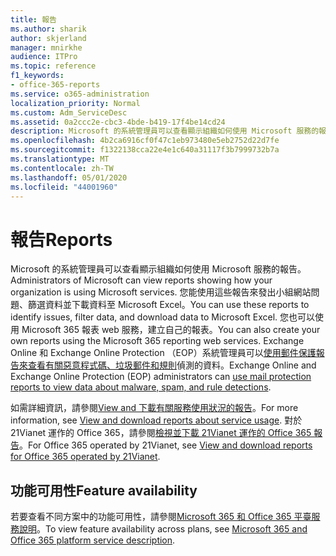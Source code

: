 ```yaml
---
title: 報告
ms.author: sharik
author: skjerland
manager: mnirkhe
audience: ITPro
ms.topic: reference
f1_keywords:
- office-365-reports
ms.service: o365-administration
localization_priority: Normal
ms.custom: Adm_ServiceDesc
ms.assetid: 0a2ccc2e-cbc3-4bde-b419-17f4be14cd24
description: Microsoft 的系統管理員可以查看顯示組織如何使用 Microsoft 服務的報告。 您能使用這些報告來發出小組網站問題、篩選資料並下載資料至 Microsoft Excel。 您也可以使用 Microsoft 365 報表 web 服務，建立自己的報表。 Exchange Online 和 Exchange Online Protection （EOP）系統管理員可以使用郵件保護報告來查看有關惡意程式碼、垃圾郵件和規則偵測的資料。
ms.openlocfilehash: 4b2ca6916cf0f47c1eb973480e5eb2752d22d7fe
ms.sourcegitcommit: f1322138cca22e4e1c640a31117f3b7999732b7a
ms.translationtype: MT
ms.contentlocale: zh-TW
ms.lasthandoff: 05/01/2020
ms.locfileid: "44001960"
---
```

# <a name="reports"></a><span data-ttu-id="066af-106">報告</span><span class="sxs-lookup"><span data-stu-id="066af-106">Reports</span></span>

<span data-ttu-id="066af-107">Microsoft 的系統管理員可以查看顯示組織如何使用 Microsoft 服務的報告。</span><span class="sxs-lookup"><span data-stu-id="066af-107">Administrators of Microsoft can view reports showing how your organization is using Microsoft services.</span></span> <span data-ttu-id="066af-108">您能使用這些報告來發出小組網站問題、篩選資料並下載資料至 Microsoft Excel。</span><span class="sxs-lookup"><span data-stu-id="066af-108">You can use these reports to identify issues, filter data, and download data to Microsoft Excel.</span></span> <span data-ttu-id="066af-109">您也可以使用 Microsoft 365 報表 web 服務，建立自己的報表。</span><span class="sxs-lookup"><span data-stu-id="066af-109">You can also create your own reports using the Microsoft 365 reporting web services.</span></span> <span data-ttu-id="066af-110">Exchange Online 和 Exchange Online Protection （EOP）系統管理員可以[使用郵件保護報告來查看有關惡意程式碼、垃圾郵件和規則](https://go.microsoft.com/fwlink/p/?LinkId=401102)偵測的資料。</span><span class="sxs-lookup"><span data-stu-id="066af-110">Exchange Online and Exchange Online Protection (EOP) administrators can [use mail protection reports to view data about malware, spam, and rule detections](https://go.microsoft.com/fwlink/p/?LinkId=401102).</span></span>
  
<span data-ttu-id="066af-111">如需詳細資訊，請參閱[View and 下載有關服務使用狀況的報告](https://go.microsoft.com/fwlink/p/?LinkID=270182)。</span><span class="sxs-lookup"><span data-stu-id="066af-111">For more information, see [View and download reports about service usage](https://go.microsoft.com/fwlink/p/?LinkID=270182).</span></span> <span data-ttu-id="066af-112">對於 21Vianet 運作的 Office 365，請參閱[檢視並下載 21Vianet 運作的 Office 365 報告](https://go.microsoft.com/fwlink/?LinkID=733348&amp;clcid=0x409)。</span><span class="sxs-lookup"><span data-stu-id="066af-112">For Office 365 operated by 21Vianet, see [View and download reports for Office 365 operated by 21Vianet](https://go.microsoft.com/fwlink/?LinkID=733348&amp;clcid=0x409).</span></span>
  
## <a name="feature-availability"></a><span data-ttu-id="066af-113">功能可用性</span><span class="sxs-lookup"><span data-stu-id="066af-113">Feature availability</span></span>

<span data-ttu-id="066af-114">若要查看不同方案中的功能可用性，請參閱[Microsoft 365 和 Office 365 平臺服務說明](office-365-platform-service-description.md)。</span><span class="sxs-lookup"><span data-stu-id="066af-114">To view feature availability across plans, see [Microsoft 365 and Office 365 platform service description](office-365-platform-service-description.md).</span></span>
  

